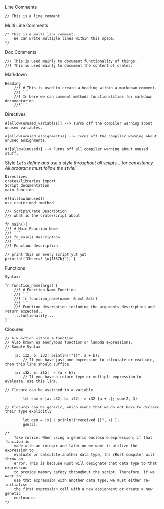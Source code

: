 Line Comments 

	// This is a line comment. 
	
Multi Line Comments 

	/* This is a multi line comment. 
		We can write multiple lines within this space. 
	*/ 
	
Doc Comments 
	
	/// This is used mainly to document functionality of things. 
	//! This is used mainly to document the content of crates. 
	
Markdown 
	
	Heading 
		//! # This is used to create a heading within a markdown comment. 
		//! ``` 
		//! In here we can comment methods functionalities for markdown documentation. 
		//!```

Directives

	#[allow(unused_variables)] --> Turns off the compiler warning about unused variables. 
	
	#[allow(unused_assignmnets)] --> Turns off the compiler warning about unused assignments. 
	
	#![allow(unused)] --> Turns off all compiler warning about unused stuff.


Style
_Let’s define and use a style throughout all scripts… for consistency._
_All programs must follow the style!_

	Directives 
	crates/libraries import 
	Script documentation 
	main function 
	
	#![alllow(unused)] 
	use crate::mod::method 
	
	/// Script/Crate Description 
	/// what is the crate/script about 
	
	fn main(){ 
	//! # Main Function Name 
	//! ``` 
	//! fn main() Description 
	//! ``` 
	//! Function description 
	
	// print this on every script yut yut 
	println!("Cheers! \u{1F37b}"); }

Functions

	Syntax: 
	
	fn function_name(args) { 
		//! # Function-Name Function 
		//! ``` 
		//! fn function_name(name: & mut &str) 
		//! ``` 
		//! Function description including the arguments description and return expected.. 
		...funtionality... 
	}


Closures

	// A Function within a function. 
	// Also known as anonymous function or lambda expressions. 
	// Sample Syntax 
	
		|a: i32, b: i32| println!("{}", a + b); 
			// If you have just one expression to calculate or evaluate, then this line should suffice. 
			
		|a: i32, b: i32| -> {a + b}; 
			// If you have a return type or multiple expression to evaluate, use this line. 
			
	// Closure can be assigned to a variable 
	
			let sum = |a: i32, b: i32| -> i32 {a + b}; sum(2, 3) 
			
	// Closures can be generic; which means that we do not have to declare their type explicitly 
	
			let gen = |x| { prinln!("received {}", x) }; 
			gen(3); 
			
	/* 
		Take notice: When using a generic enclosure expression; if that function is 
		made with an integer and later on we want to utilize the expression to 
		evaluate or calculate another data type, the rRust compiler will throw an 
		error. This is because Rust will designate that data type to that expression
		to provide memory safety throughout the script. Therefore, if we want to 
		use that expression with another data type, we must either re-initialise 
		the first expression call with a new assignment or create a new genetic 
		enclosure. 
	*/